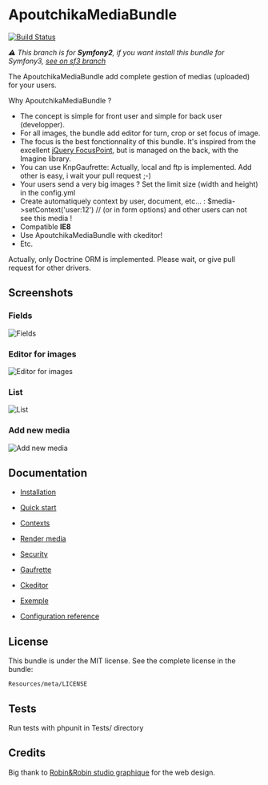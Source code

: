 ApoutchikaMediaBundle
=====================

[![Build Status](http://travis-ci.org/apoutchika/MediaBundle.png)](http://travis-ci.org/#!/apoutchika/MediaBundle)

_:warning: This branch is for **Symfony2**, if you want install this bundle for Symfony3, [see on sf3 branch](https://github.com/apoutchika/MediaBundle/tree/sf3)_

The ApoutchikaMediaBundle add complete gestion of medias (uploaded) for your
users.

Why ApoutchikaMediaBundle ?

* The concept is simple for front user and simple for back user (developper).
* For all images, the bundle add editor for turn, crop or set focus of image.
* The focus is the best fonctionnality of this bundle. It's inspired from the excellent [jQuery FocusPoint](https://github.com/jonom/jquery-focuspoint), but is managed on the back, with the Imagine library.
* You can use KnpGaufrette: Actually, local and ftp is implemented. Add other is easy, i wait your pull request ;-)
* Your users send a very big images ? Set the limit size (width and height) in the config.yml
* Create automatiquely context by user, document, etc... : $media->setContext('user:12') // (or in form options) and other users can not see this media !
* Compatible **IE8**
* Use ApoutchikaMediaBundle with ckeditor!
* Etc.

Actually, only Doctrine ORM is implemented. Please wait, or give pull request for other drivers.

Screenshots
-----------

### Fields
![Fields](https://github.com/apoutchika/MediaBundle/raw/master/Resources/public/images/screenshot/fields.png)

### Editor for images
![Editor for images](https://github.com/apoutchika/MediaBundle/raw/master/Resources/public/images/screenshot/editor.png)

### List
![List](https://github.com/apoutchika/MediaBundle/raw/master/Resources/public/images/screenshot/list.png)

### Add new media
![Add new media](https://github.com/apoutchika/MediaBundle/raw/master/Resources/public/images/screenshot/add.png)


Documentation
-------------

* [Installation](Resources/doc/install.md)
* [Quick start](Resources/doc/quickstart.md)
* [Contexts](Resources/doc/contexts.md)
* [Render media](Resources/doc/rendermedia.md)
* [Security](Resources/doc/security.md)
* [Gaufrette](Resources/doc/gaufrette.md)
* [Ckeditor](Resources/doc/ckeditor.md)

* [Exemple](Resources/doc/exemple.md)
* [Configuration reference](Resources/doc/configuration_reference.md)


License
-------

This bundle is under the MIT license. See the complete license in the bundle:

    Resources/meta/LICENSE

Tests
-----

Run tests with phpunit in Tests/ directory


Credits
-------

Big thank to [Robin&Robin studio graphique](http://www.robin-studio.com) for the web design.
